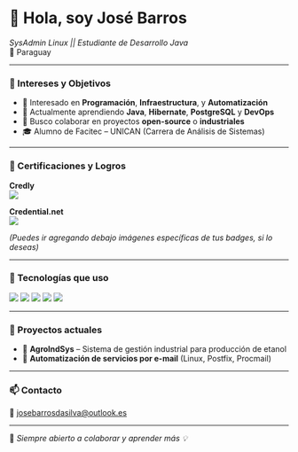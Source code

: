 # 👋 Hola, soy José Barros

*SysAdmin Linux || Estudiante de Desarrollo Java*  
📍 Paraguay  

---

### 🚀 Intereses y Objetivos
- 👀 Interesado en **Programación**, **Infraestructura**, y **Automatización**
- 🌱 Actualmente aprendiendo **Java**, **Hibernate**, **PostgreSQL** y **DevOps**
- 💼 Busco colaborar en proyectos **open-source** o **industriales**
- 🎓 Alumno de Facitec – UNICAN (Carrera de Análisis de Sistemas)

---

### 🏅 Certificaciones y Logros

**Credly**  
<a href="https://www.credly.com/users/jose-barros-da-silva-cunha/badges">
  <img src="https://img.shields.io/badge/Ver%20en-Credly-orange?style=for-the-badge&logo=credly" />
</a>

**Credential.net**  
<a href="https://www.credential.net/profile/josebarrosdasilvacunha414944/wallet">
  <img src="https://img.shields.io/badge/Ver%20certificaciones-blue?style=for-the-badge&logo=google-classroom" />
</a>

*(Puedes ir agregando debajo imágenes específicas de tus badges, si lo deseas)*

---

### 🔧 Tecnologías que uso

<img src="https://img.shields.io/badge/Linux-Admin-black?style=flat-square&logo=linux" />
<img src="https://img.shields.io/badge/Java-Developer-red?style=flat-square&logo=openjdk" />
<img src="https://img.shields.io/badge/PostgreSQL-DB-blue?style=flat-square&logo=postgresql" />
<img src="https://img.shields.io/badge/VMware-ESXi-gray?style=flat-square&logo=vmware" />
<img src="https://img.shields.io/badge/Networking-MikroTik-green?style=flat-square&logo=cisco" />

---

### 📌 Proyectos actuales

- 🔹 **AgroIndSys** – Sistema de gestión industrial para producción de etanol  
- 🔹 **Automatización de servicios por e-mail** (Linux, Postfix, Procmail)

---

### 📫 Contacto
📧 josebarrosdasilva@outlook.es 

---

💬 *Siempre abierto a colaborar y aprender más 💡*


<!---
jbarros1982/jbarros1982 is a ✨ special ✨ repository because its `README.md` (this file) appears on your GitHub profile.
You can click the Preview link to take a look at your changes.
--->
